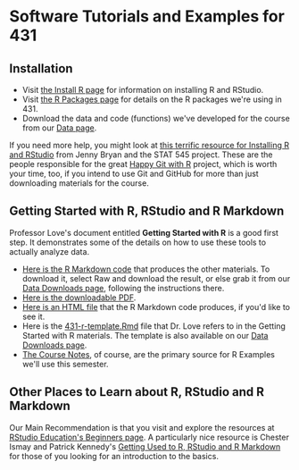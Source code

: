 # Software Tutorials and Examples for 431

## Installation

- Visit [the Install R page](https://thomaselove.github.io/431/software_install.html) for information on installing R and RStudio.
- Visit [the R Packages page](https://thomaselove.github.io/431/r_packages.html) for details on the R packages we're using in 431.
- Download the data and code (functions) we've developed for the course from our [Data page](https://github.com/THOMASELOVE/431-data).

If you need more help, you might look at [this terrific resource for Installing R and RStudio](http://stat545.com/block000_r-rstudio-install.html) from Jenny Bryan and the STAT 545 project. These are the people responsible for the great [Happy Git with R](http://happygitwithr.com/) project, which is worth your time, too, if you intend to use Git and GitHub for more than just downloading materials for the course.

## Getting Started with R, RStudio and R Markdown

Professor Love's document entitled **Getting Started with R** is a good first step. It demonstrates some of the details on how to use these tools to actually analyze data. 

- [Here is the R Markdown code](https://github.com/THOMASELOVE/431-2020/blob/master/software/01_getting_started_with_R/431-getting-started-with-R.Rmd) that produces the other materials. To download it, select Raw and download the result, or else grab it from our [Data Downloads page](https://github.com/THOMASELOVE/431-data), following the instructions there.
- [Here is the downloadable PDF](https://github.com/THOMASELOVE/431-2020/blob/master/software/01_getting_started_with_R/431-getting-started-with-R.pdf).
- [Here is an HTML file](http://rpubs.com/TELOVE/getting-started-2020) that the R Markdown code produces, if you'd like to see it.
- Here is the [431-r-template.Rmd](https://github.com/THOMASELOVE/431-2020/blob/master/software/01_getting_started_with_R/431-r-template.Rmd) file that Dr. Love refers to in the Getting Started with R materials. The template is also available on our [Data Downloads page](https://github.com/THOMASELOVE/431-data).
- [The Course Notes](https://thomaselove.github.io/431-notes/), of course, are the primary source for R Examples we'll use this semester.

## Other Places to Learn about R, RStudio and R Markdown

Our Main Recommendation is that you visit and explore the resources at  [RStudio Education's Beginners page](https://education.rstudio.com/learn/beginner/). A particularly nice resource is Chester Ismay and Patrick Kennedy's [Getting Used to R, RStudio and R Markdown](https://rbasics.netlify.app/) for those of you looking for an introduction to the basics.
 

